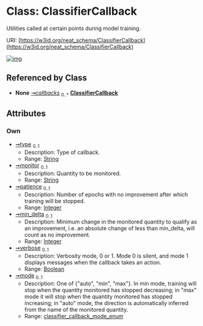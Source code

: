 
# Class: ClassifierCallback


Utilities called at certain points during model training.

URI: [https://w3id.org/neat_schema/ClassifierCallback](https://w3id.org/neat_schema/ClassifierCallback)


[![img](https://yuml.me/diagram/nofunky;dir:TB/class/[ClassifierCallbackContainer]++-%20callbacks%200..*>[ClassifierCallback&#124;type:string%20%3F;monitor:string%20%3F;patience:integer%20%3F;min_delta:integer%20%3F;verbose:boolean%20%3F;mode:classifier_callback_mode_enum%20%3F],[ClassifierCallbackContainer])](https://yuml.me/diagram/nofunky;dir:TB/class/[ClassifierCallbackContainer]++-%20callbacks%200..*>[ClassifierCallback&#124;type:string%20%3F;monitor:string%20%3F;patience:integer%20%3F;min_delta:integer%20%3F;verbose:boolean%20%3F;mode:classifier_callback_mode_enum%20%3F],[ClassifierCallbackContainer])

## Referenced by Class

 *  **None** *[➞callbacks](classifierCallbackContainer__callbacks.md)*  <sub>0..\*</sub>  **[ClassifierCallback](ClassifierCallback.md)**

## Attributes


### Own

 * [➞type](classifierCallback__type.md)  <sub>0..1</sub>
     * Description: Type of callback.
     * Range: [String](types/String.md)
 * [➞monitor](classifierCallback__monitor.md)  <sub>0..1</sub>
     * Description: Quantity to be monitored.
     * Range: [String](types/String.md)
 * [➞patience](classifierCallback__patience.md)  <sub>0..1</sub>
     * Description: Number of epochs with no improvement after which training will be stopped.
     * Range: [Integer](types/Integer.md)
 * [➞min_delta](classifierCallback__min_delta.md)  <sub>0..1</sub>
     * Description: Minimum change in the monitored quantity to qualify as an improvement, i.e. an absolute change of less than min_delta, will count as no improvement.
     * Range: [Integer](types/Integer.md)
 * [➞verbose](classifierCallback__verbose.md)  <sub>0..1</sub>
     * Description: Verbosity mode, 0 or 1. Mode 0 is silent, and mode 1 displays messages when the callback takes an action.
     * Range: [Boolean](types/Boolean.md)
 * [➞mode](classifierCallback__mode.md)  <sub>0..1</sub>
     * Description: One of {"auto", "min", "max"}. In min mode, training will stop when the quantity monitored has stopped decreasing; in "max" mode it will stop when the quantity monitored has stopped increasing; in "auto" mode, the direction is automatically inferred from the name of the monitored quantity.
     * Range: [classifier_callback_mode_enum](classifier_callback_mode_enum.md)
